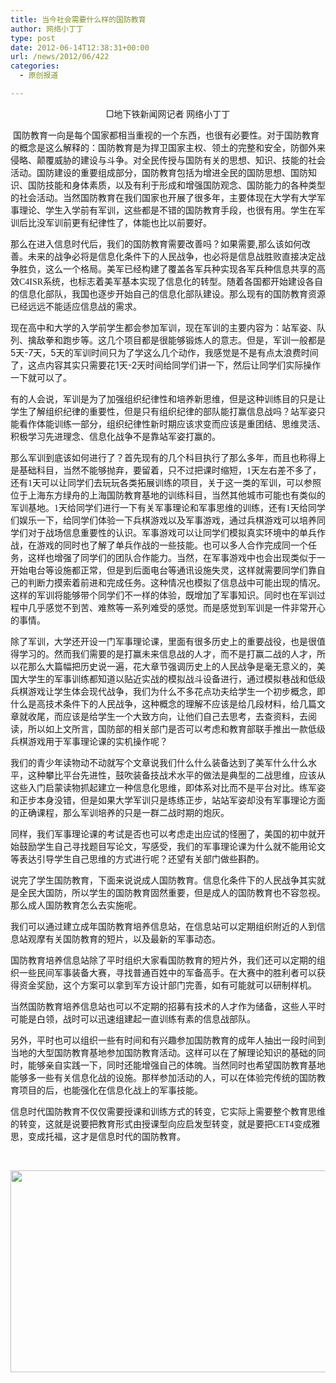 ```yaml
---
title: 当今社会需要什么样的国防教育
author: 网络小丁丁
type: post
date: 2012-06-14T12:38:31+00:00
url: /news/2012/06/422
categories:
  - 原创报道

---
```

<p style="text-align: center;">
  □地下铁新闻网记者 网络小丁丁
</p>

 国防教育一向是每个国家都相当重视的一个东西，也很有必要性。对于国防教育的概念是这么解释的：国防教育是为捍卫国家主权、领土的完整和安全，防御外来侵略、颠覆威胁的建设与斗争。对全民传授与国防有关的思想、知识、技能的社会活动。国防建设的重要组成部分，国防教育包括为增进全民的国防思想、国防知识、国防技能和身体素质，以及有利于形成和增强国防观念、国防能力的各种类型的社会活动。当然国防教育在我们国家也开展了很多年，主要体现在大学有大学军事理论、学生入学前有军训，这些都是不错的国防教育手段，也很有用。学生在军训后比没军训前更有纪律性了，体能也比以前要好。

那么在进入信息时代后，我们的国防教育需要改善吗？如果需要,那么该如何改善。未来的战争必将是信息化条件下的人民战争，也必将是信息战胜败直接决定战争胜负，这么一个格局。美军已经构建了覆盖各军兵种实现各军兵种信息共享的高效<span style="font-family: Calibri;">C4ISR</span>系统，也标志着美军基本实现了信息化的转型。随着各国都开始建设各自的信息化部队，我国也逐步开始自己的信息化部队建设。那么现有的国防教育资源已经远远不能适应信息战的需求。

现在高中和大学的入学前学生都会参加军训，现在军训的主要内容为：站军姿、队列、擒敌拳和跑步等。这几个项目都是很能够锻炼人的意志。但是，军训一般都是5天-7天，5天的军训时间只为了学这么几个动作，我感觉是不是有点太浪费时间了，这点内容其实只需要花1天-2天时间给同学们讲一下，然后让同学们实际操作一下就可以了。

有的人会说，军训是为了加强组织纪律性和培养新思维，但是这种训练目的只是让学生了解组织纪律的重要性，但是只有组织纪律的部队能打赢信息战吗？站军姿只能看作体能训练一部分，组织纪律性新时期应该求变而应该是重团结、思维灵活、积极学习先进理念、信息化战争不是靠站军姿打赢的。

那么军训到底该如何进行了？首先现有的几个科目执行了那么多年，而且也称得上是基础科目，当然不能够抛弃，要留着，只不过把课时缩短，<span style="font-family: Calibri;">1</span>天左右差不多了，还有<span style="font-family: Calibri;">1</span>天可以让同学们去玩玩各类拓展训练的项目，关于这一类的军训，可以参照位于上海东方绿舟的上海国防教育基地的训练科目，当然其他城市可能也有类似的军训基地。<span style="font-family: Calibri;">1</span>天给同学们进行一下有关军事理论和军事思维的训练，还有<span style="font-family: Calibri;">1</span>天给同学们娱乐一下，给同学们体验一下兵棋游戏以及军事游戏，通过兵棋游戏可以培养同学们对于战场信息重要性的认识。军事游戏可以让同学们模拟真实环境中的单兵作战，在游戏的同时也了解了单兵作战的一些技能。也可以多人合作完成同一个任务，这样也增强了同学们的团队合作能力。当然，在军事游戏中也会出现类似于一开始电台等设施都正常，但是到后面电台等通讯设施失灵，这样就需要同学们靠自己的判断力摸索着前进和完成任务。这种情况也模拟了信息战中可能出现的情况。这样的军训将能够带个同学们不一样的体验，既增加了军事知识。同时也在军训过程中几乎感觉不到苦、难熬等一系列难受的感觉。而是感觉到军训是一件非常开心的事情。

除了军训，大学还开设一门军事理论课，里面有很多历史上的重要战役，也是很值得学习的。然而我们需要的是打赢未来信息战的人才，而不是打赢二战的人才，所以花那么大篇幅把历史说一遍，花大章节强调历史上的人民战争是毫无意义的，美国大学生的军事训练都知道以贴近实战的模拟战斗设备进行，通过模拟巷战和低级兵棋游戏让学生体会现代战争，我们为什么不多花点功夫给学生一个初步概念，即什么是高技术条件下的人民战争，这种概念的理解不应该是给几段材料，给几篇文章就收尾，而应该是给学生一个大致方向，让他们自己去思考，去查资料，去阅读，所以如上文所言，国防部的相关部门是否可以考虑和教育部联手推出一款低级兵棋游戏用于军事理论课的实机操作呢？

我们的青少年读物动不动就写个文章说我们什么什么装备达到了美军什么什么水平，这种攀比平台先进性，鼓吹装备技战术水平的做法是典型的二战思维，应该从这些入门启蒙读物抓起建立一种信息化思维，即体系对比而不是平台对比。练军姿和正步本身没错，但是如果大学军训只是练练正步，站站军姿却没有军事理论方面的正确课程，那么军训培养的只是一群二战时期的炮灰。

同样，我们军事理论课的考试是否也可以考虑走出应试的怪圈了，美国的初中就开始鼓励学生自己寻找题目写论文，写感受，我们的军事理论课为什么就不能用论文等表达引导学生自己思维的方式进行呢？还望有关部门做些斟酌。

说完了学生国防教育，下面来说说成人国防教育。信息化条件下的人民战争其实就是全民大国防，所以学生的国防教育固然重要，但是成人的国防教育也不容忽视。那么成人国防教育怎么去实施呢。

我们可以通过建立成年国防教育培养信息站，在信息站可以定期组织附近的人到信息站观摩有关国防教育的短片，以及最新的军事动态。

国防教育培养信息站除了平时组织大家看国防教育的短片外，我们还可以定期的组织一些民间军事装备大赛，寻找普通百姓中的军备高手。在大赛中的胜利者可以获得资金奖励，这个方案可以拿到军方设计部门完善，如有可能就可以研制样机。

当然国防教育培养信息站也可以不定期的招募有技术的人才作为储备，这些人平时可能是白领，战时可以迅速组建起一直训练有素的信息战部队。

另外，平时也可以组织一些有时间和有兴趣参加国防教育的成年人抽出一段时间到当地的大型国防教育基地参加国防教育活动。这样可以在了解理论知识的基础的同时，能够亲自实践一下，同时还能增强自己的体魄。当然同时也希望国防教育基地能够多一些有关信息化战的设施。那样参加活动的人，可以在体验完传统的国防教育项目的后，也能强化在信息化战上的军事技能。

信息时代国防教育不仅仅需要授课和训练方式的转变，它实际上需要整个教育思维的转变，这就是说要把教育形式由授课型向应启发型转变，就是要把<span style="font-family: Calibri;">CET4</span>变成雅思，变成托福，这才是信息时代的国防教育。

&nbsp;

<p style="text-align: center;">
  <a href="http://metronews-wordpress.stor.sinaapp.com/uploads/2012/06/438006_140916069312_2.jpg" class="cboxElement" rel="example_group"422><img class="aligncenter size-full wp-image-424" title="军训" src="http://metronews-wordpress.stor.sinaapp.com/uploads/2012/06/438006_140916069312_2.jpg" alt="" width="648" height="323" /></a>
</p>
